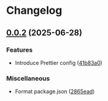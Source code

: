 # Changelog

## [0.0.2](https://github.com/nadlejs/config/compare/prettier-config-v0.0.1...prettier-config-v0.0.2) (2025-06-28)


### Features

* Introduce Prettier config ([41b83a0](https://github.com/nadlejs/config/commit/41b83a0aa5f0684c32c96fffbea7e07e15778af8))


### Miscellaneous

* Format package.json ([2865ead](https://github.com/nadlejs/config/commit/2865ead2f2feed0880aa8f10878250baeb736f25))

